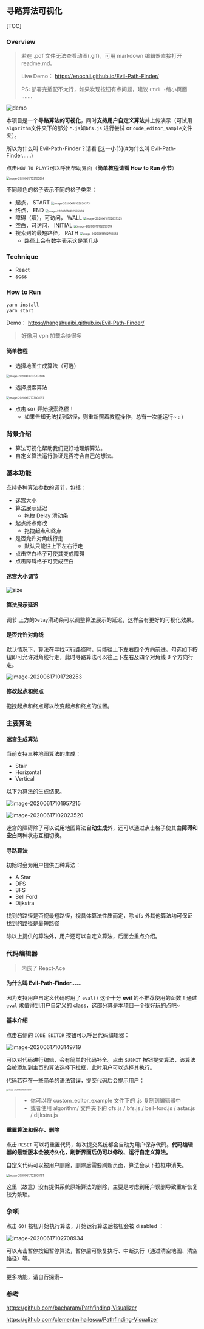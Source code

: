 ## 寻路算法可视化

[TOC]

### Overview

> 若在 .pdf 文件无法查看动图(.gif)，可用 markdown 编辑器直接打开 readme.md。
>
> Live Demo： https://enochii.github.io/Evil-Path-Finder/
>
> PS: 部署完适配不太行，如果发现按钮有点问题，建议 `Ctrl -`缩小页面 .......

![demo](readme.assets/demo.gif)

本项目是一个**寻路算法的可视化**，同时**支持用户自定义算法**并上传演示（可试用`algorithm`文件夹下的部分 `*.js`如`bfs.js` 进行尝试 or `code_editor_sample`文件夹）。

所以为什么叫 Evil-Path-Finder？请看 [这一小节](#为什么叫 Evil-Path-Finder......)

点击`HOW TO PLAY?`可以呼出帮助界面（**简单教程请看 How to Run 小节**）

<img src="readme.assets/image-20200617103100074.png" alt="image-20200617103100074" style="zoom: 50%;" />

不同颜色的格子表示不同的格子类型：

- 起点， START <img src="readme.assets/image-20200618102620373.png" alt="image-20200618102620373" style="zoom:50%;" />
- 终点， END <img src="readme.assets/image-20200618102555909.png" alt="image-20200618102555909" style="zoom:50%;" />
- 障碍（墙），可访问， WALL <img src="readme.assets/image-20200618102637325.png" alt="image-20200618102637325" style="zoom:50%;" />
- 空白，可访问， INITIAL <img src="readme.assets/image-20200618102653519.png" alt="image-20200618102653519" style="zoom:50%;" />
- 搜索到的最短路径， PATH <img src="readme.assets/image-20200618102705556.png" alt="image-20200618102705556" style="zoom:50%;" />
  - 路径上会有数字表示这是第几步

### Technique

- React
- scss

### How to Run

```bash
yarn install
yarn start
```

Demo： https://hangshuaibi.github.io/Evil-Path-Finder/ 

> 好像用 vpn 加载会快很多

#### 简单教程

- 选择地图生成算法（可选）

<img src="readme.assets/image-20200618103707806.png" alt="image-20200618103707806" style="zoom:50%;" />

- 选择搜索算法

<img src="readme.assets/image-20200617103808151.png" alt="image-20200617103808151" style="zoom: 50%;" />

- 点击 `GO!` 开始搜索路径！
  - 如果告知无法找到路径，则重新照着教程操作，总有一次能运行~ : )

### 背景介绍

- 算法可视化帮助我们更好地理解算法。
- 自定义算法运行验证是否符合自己的想法。

### 基本功能

支持多种算法参数的调节，包括：

- 迷宫大小
- 算法展示延迟
  - 拖拽 Delay 滑动条
- 起点终点修改
  - 拖拽起点和终点
- 是否允许对角线行走
  - 默认只能往上下左右行走
- 点击空白格子可使其变成障碍
- 点击障碍格子可变成空白

#### 迷宫大小调节

![size](readme.assets/size.gif)

#### 算法展示延迟

调节 上方的`Delay`滑动条可以调整算法展示的延迟，这样会有更好的可视化效果。

#### 是否允许对角线

默认情况下，算法在寻找可行路径时，只能往上下左右四个方向前进。勾选如下按钮即可允许对角线行走，此时寻路算法可以往上下左右及四个对角线 8 个方向行走。

![image-20200617101728253](readme.assets/image-20200617101728253.png)

#### 修改起点和终点

拖拽起点和终点可以改变起点和终点的位置。

### 主要算法

#### 迷宫生成算法

当前支持三种地图算法的生成：

- Stair
- Horizontal
- Vertical

以下为算法的生成结果。

![image-20200617101957215](readme.assets/image-20200617101957215.png)

![image-20200617102023520](readme.assets/image-20200617102023520.png)

迷宫的障碍除了可以试用地图算法**自动生成**外，还可以通过点击格子使其由**障碍和空白**两种状态互相切换。

#### 寻路算法

初始时会为用户提供五种算法：

- A Star
- DFS
- BFS
- Bell Ford
- Dijkstra

找到的路径是否视最短路径，视具体算法性质而定，除 dfs 外其他算法均可保证找到的路径是最短路径

除以上提供的算法外，用户还可以自定义算法，后面会重点介绍。

### 代码编辑器

> 内嵌了 React-Ace

#### 为什么叫 Evil-Path-Finder......

因为支持用户自定义代码时用了 `eval()` 这个十分 **evil** 的不推荐使用的函数！通过 `eval` 求值得到用户自定义的 class，这部分算是本项目一个很好玩的点吧~

#### 基本介绍

点击右侧的 `CODE EDITOR` 按钮可以呼出代码编辑器：

![image-20200617103149719](readme.assets/image-20200617103149719.png)

可以对代码进行编辑，会有简单的代码补全。点击 `SUBMIT` 按钮提交算法，该算法会被添加到主页的算法选择下拉框，此时用户可以选择其执行。

代码若存在一些简单的语法错误，提交代码后会提示用户：

<img src="readme.assets/image-20200617103500317.png" alt="image-20200617103500317" style="zoom:33%;" />

> - 你可以将 custom_editor_example 文件下的 .js 复制到编辑器中
> - 或者使用 algorithm/ 文件夹下的 dfs.js / bfs.js / bell-ford.js / astar.js / dijkstra.js

#### 重置算法和保存、删除

点击 `RESET` 可以将重置代码，每次提交系统都会自动为用户保存代码。**代码编辑器的最新版本会被持久化，刷新界面后仍可以修改、运行自定义算法。**

自定义代码可以被用户删除，删除后需要刷新页面，算法会从下拉框中消失。

<img src="readme.assets/image-20200617103808151.png" alt="image-20200617103808151" style="zoom: 50%;" />

这里（故意）没有提供系统原始算法的删除，主要是考虑到用户误删导致重新恢复较为繁琐。

### 杂项

点击 `GO!` 按钮开始执行算法，开始运行算法后按钮会被 disabled ：

![image-20200617102708934](readme.assets/image-20200617102708934.png)

可以点击暂停按钮暂停算法，暂停后可恢复执行、中断执行（通过清空地图、清空路径）等。

---

更多功能，请自行探索~

### 参考

 https://github.com/baeharam/Pathfinding-Visualizer 

 https://github.com/clementmihailescu/Pathfinding-Visualizer 

